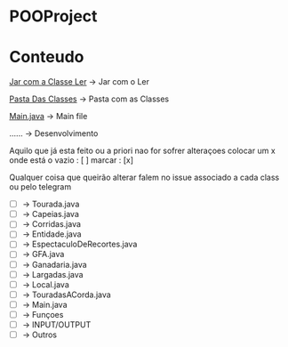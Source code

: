 #                       POOProject


#                       Conteudo
                        
[Jar com a Classe Ler](https://github.com/arctumn/POOProject/blob/master/myinputs.jar) -> Jar com o Ler

[Pasta Das Classes](https://github.com/arctumn/POOProject/tree/master/src/com/POOProject) -> Pasta com as Classes

[Main.java](https://github.com/arctumn/POOProject/blob/master/src/com/POOProject/Main.java) -> Main file


...... -> Desenvolvimento

Aquilo que já esta feito ou a priori nao for sofrer alteraçoes colocar um x onde está o vazio : [ ] marcar : [x]

Qualquer coisa que queirão alterar falem no issue associado a cada class ou pelo telegram

- [ ] -> Tourada.java
- [ ] -> Capeias.java
- [ ] -> Corridas.java
- [ ] -> Entidade.java
- [ ] -> EspectaculoDeRecortes.java
- [ ] -> GFA.java
- [ ] -> Ganadaria.java
- [ ] -> Largadas.java
- [ ] -> Local.java
- [ ] -> TouradasACorda.java
- [ ] -> Main.java
- [ ] -> Funçoes
- [ ] -> INPUT/OUTPUT
- [ ] -> Outros
